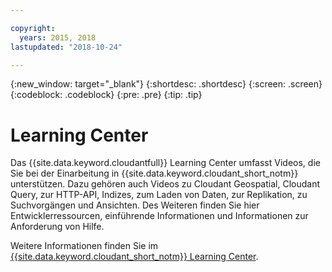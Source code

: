 ```yaml
---

copyright:
  years: 2015, 2018
lastupdated: "2018-10-24"

---
```


{:new_window: target="_blank"}
{:shortdesc: .shortdesc}
{:screen: .screen}
{:codeblock: .codeblock}
{:pre: .pre}
{:tip: .tip}

<!-- Acrolinx: 2018-10-05 -->

# Learning Center

Das {{site.data.keyword.cloudantfull}} Learning Center umfasst Videos, die Sie bei der Einarbeitung in {{site.data.keyword.cloudant_short_notm}} unterstützen. Dazu gehören auch Videos zu Cloudant Geospatial, Cloudant Query, zur HTTP-API, Indizes, zum Laden von Daten, zur Replikation, zu Suchvorgängen und Ansichten. Des Weiteren finden Sie hier Entwicklerressourcen, einführende Informationen und Informationen zur Anforderung von Hilfe. 

Weitere Informationen finden Sie im [{{site.data.keyword.cloudant_short_notm}} Learning Center](http://ibm.biz/cloudant-learning).
